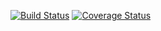 [![Build Status](https://travis-ci.org/RaiAlexander/csprag-f19-rpn.svg?branch=master)](https://travis-ci.org/RaiAlexander/csprag-f19-rpn)
[![Coverage Status](https://coveralls.io/repos/github/RaiAlexander/csprag-f19-rpn/badge.svg?branch=master)](https://coveralls.io/github/RaiAlexander/csprag-f19-rpn?branch=master)

